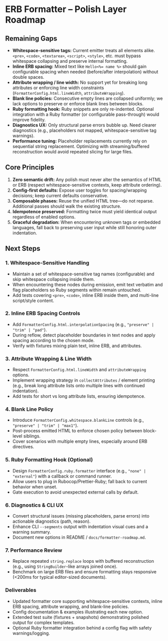 # ERB Formatter – Polish Layer Roadmap

## Remaining Gaps
- **Whitespace-sensitive tags:** Current emitter treats all elements alike. `<pre>`, `<code>`, `<textarea>`, `<script>`, `<style>`, etc. must bypass whitespace collapsing and preserve internal formatting.
- **Inline ERB spacing:** Mixed text like `Hello<%= name %>` should gain configurable spacing when needed (before/after interpolation) without double spaces.
- **Attribute wrapping / line width:** No support yet for breaking long attributes or enforcing line width constraints (`FormatterConfig.html.lineWidth`, `attributeWrapping`).
- **Blank line policies:** Consecutive empty lines are collapsed uniformly; we lack options to preserve or enforce blank lines between blocks.
- **Ruby formatting hook:** Ruby snippets are only re-indented. Optional integration with a Ruby formatter (or configurable pass-through) would improve fidelity.
- **Diagnostics UX:** Only structural parse errors bubble up. Need clearer diagnostics (e.g., placeholders not mapped, whitespace-sensitive tag warnings).
- **Performance tuning:** Placeholder replacements currently rely on sequential string replacement. Optimizing with streaming/buffered reconstruction would avoid repeated slicing for large files.

## Core Principles
1. **Zero semantic drift:** Any polish must never alter the semantics of HTML or ERB (respect whitespace-sensitive contexts, keep attribute ordering).
2. **Config-first defaults:** Expose user toggles for spacing/wrapping decisions; keep current defaults conservative.
3. **Composable phases:** Reuse the unified HTML tree—do not reparse. Additional passes should walk the existing structure.
4. **Idempotence preserved:** Formatting twice must yield identical output regardless of enabled options.
5. **Graceful degradation:** When encountering unknown tags or embedded languages, fall back to preserving user input while still honoring outer indentation.

## Next Steps

### 1. Whitespace-Sensitive Handling
- Maintain a set of whitespace-sensitive tag names (configurable) and skip whitespace collapsing inside them.
- When encountering these nodes during emission, emit text verbatim and flag placeholders so Ruby segments within remain untouched.
- Add tests covering `<pre>`, `<code>`, inline ERB inside them, and multi-line script/style content.

### 2. Inline ERB Spacing Controls
- Add `FormatterConfig.html.interpolationSpacing` (e.g., `"preserve" | "trim" | "pad"`).
- During reflow, detect placeholder boundaries in text nodes and apply spacing according to the chosen mode.
- Verify with fixtures mixing plain text, inline ERB, and attributes.

### 3. Attribute Wrapping & Line Width
- Respect `FormatterConfig.html.lineWidth` and `attributeWrapping` options.
- Implement wrapping strategy in `collectAttributes` / element printing (e.g., break long attribute lists onto multiple lines with continued indentation).
- Add tests for short vs long attribute lists, ensuring idempotence.

### 4. Blank Line Policy
- Introduce `FormatterConfig.whitespace.blankLine` controls (e.g., `"preserve" | "trim" | "max1"`).
- Post-process emitted HTML to enforce chosen policy between block-level siblings.
- Cover scenarios with multiple empty lines, especially around ERB directives.

### 5. Ruby Formatting Hook (Optional)
- Design `FormatterConfig.ruby.formatter` interface (e.g., `"none" | "external"`) with a callback or command runner.
- Allow users to plug in Rubocop/Prettier-Ruby; fall back to current behavior when unset.
- Gate execution to avoid unexpected external calls by default.

### 6. Diagnostics & CLI UX
- Convert structural issues (missing placeholders, parse errors) into actionable diagnostics (path, reason).
- Enhance CLI `--segments` output with indentation visual cues and a warning summary.
- Document new options in README / `docs/formatter-roadmap.md`.

### 7. Performance Review
- Replace repeated `string.replace` loops with buffered reconstruction (e.g., using `StringBuilder`-like arrays joined once).
- Benchmark on large ERB files and ensure formatting stays responsive (<200ms for typical editor-sized documents).

### Deliverables
- Updated formatter core supporting whitespace-sensitive contexts, inline ERB spacing, attribute wrapping, and blank-line policies.
- Config documentation & examples illustrating each new option.
- Extended test suite (fixtures + snapshots) demonstrating polished output for complex templates.
- Optional Ruby formatter integration behind a config flag with safety warnings/logging.
